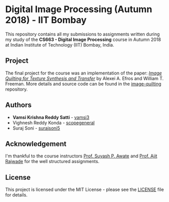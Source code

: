 # Digital Image Processing (Autumn 2018) - IIT Bombay

This repository contains all my submissions to assignments written during my study of the **CS663 - Digital Image Processing** course in Autumn 2018 at Indian Institute of Technology (IIT) Bombay, India.

## Project

The final project for the course was an implementation of the paper: <ins>*Image Quilting for Texture Synthesis and Transfer*</ins> by Alexei A. Efros and William T. Freeman. More details and source code can be found in the [image-quilting](https://github.com/vamsi3/image-quilting) repository.

## Authors

* **Vamsi Krishna Reddy Satti** - [vamsi3](https://github.com/vamsi3)
* Vighnesh Reddy Konda - [scopegeneral](https://github.com/scopegeneral)
* Suraj Soni - [surajsoni5](https://github.com/surajsoni5)

## Acknowledgement

I'm thankful to the course instructors [Prof. Suyash P. Awate](https://www.cse.iitb.ac.in/~suyash/) and [Prof. Ajit Rajwade](https://www.cse.iitb.ac.in/~ajitvr/) for the well structured assignments.

## License

This project is licensed under the MIT License - please see the [LICENSE](LICENSE) file for details.
